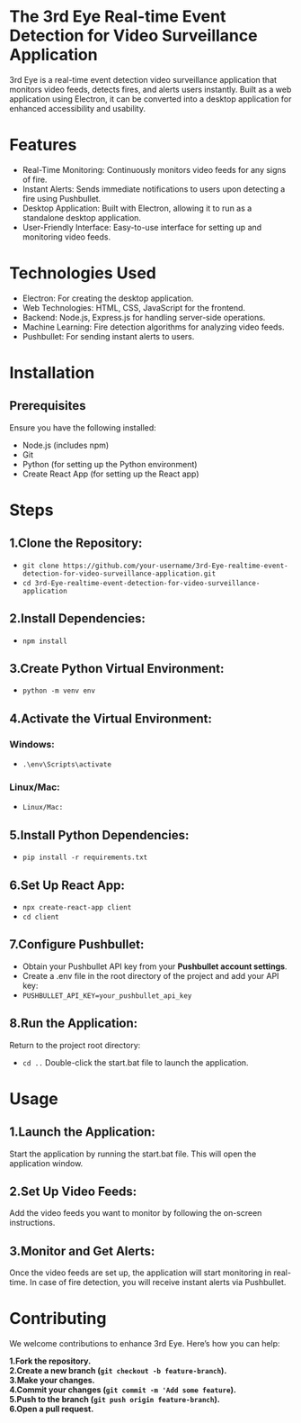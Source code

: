 # The 3rd Eye Real-time Event Detection for Video Surveillance Application

3rd Eye is a real-time event detection video surveillance application that monitors video feeds, detects fires, and alerts users instantly. Built as a web application using Electron, it can be converted into a desktop application for enhanced accessibility and usability.
# Features
+ Real-Time Monitoring: Continuously monitors video feeds for any signs of fire.
+ Instant Alerts: Sends immediate notifications to users upon detecting a fire using Pushbullet.
+ Desktop Application: Built with Electron, allowing it to run as a standalone desktop application.
+ User-Friendly Interface: Easy-to-use interface for setting up and monitoring video feeds.

# Technologies Used
+ Electron: For creating the desktop application.
+ Web Technologies: HTML, CSS, JavaScript for the frontend.
+ Backend: Node.js, Express.js for handling server-side operations.
+ Machine Learning: Fire detection algorithms for analyzing video feeds.
+ Pushbullet: For sending instant alerts to users.

# Installation
## Prerequisites
Ensure you have the following installed:

+ Node.js (includes npm)
+ Git
+ Python (for setting up the Python environment)
+ Create React App (for setting up the React app)

# Steps
## 1.Clone the Repository:
+ ```git clone https://github.com/your-username/3rd-Eye-realtime-event-detection-for-video-surveillance-application.git```
+ ```cd 3rd-Eye-realtime-event-detection-for-video-surveillance-application```

## 2.Install Dependencies:
+ ```npm install```

## 3.Create Python Virtual Environment:
+ ```python -m venv env```

## 4.Activate the Virtual Environment:
### Windows:
+ ```.\env\Scripts\activate```
### Linux/Mac:
+ ```Linux/Mac:```

## 5.Install Python Dependencies:
+ ```pip install -r requirements.txt```

## 6.Set Up React App:
+ ```npx create-react-app client```
+ ```cd client```

## 7.Configure Pushbullet:
+ Obtain your Pushbullet API key from your **Pushbullet account settings**.
+ Create a .env file in the root directory of the project and add your API key:
+ ```PUSHBULLET_API_KEY=your_pushbullet_api_key```

## 8.Run the Application:
Return to the project root directory:
+ ```cd ..```
Double-click the start.bat file to launch the application.

# Usage
## 1.Launch the Application:

Start the application by running the start.bat file. This will open the application window.

## 2.Set Up Video Feeds:

Add the video feeds you want to monitor by following the on-screen instructions.

## 3.Monitor and Get Alerts:

Once the video feeds are set up, the application will start monitoring in real-time. In case of fire detection, you will receive instant alerts via Pushbullet.

# Contributing
We welcome contributions to enhance 3rd Eye. Here’s how you can help:

**1.Fork the repository.<br>
2.Create a new branch (```git checkout -b feature-branch```).<br>
3.Make your changes.<br>
4.Commit your changes (```git commit -m 'Add some feature```).<br>
5.Push to the branch (```git push origin feature-branch```).<br>
6.Open a pull request.<br>**

